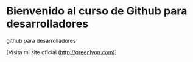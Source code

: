 # Bienvenido al curso de Github para desarrolladores 
github para desarrolladores

[Visita mi site oficial (http://greenlyon.com)]
